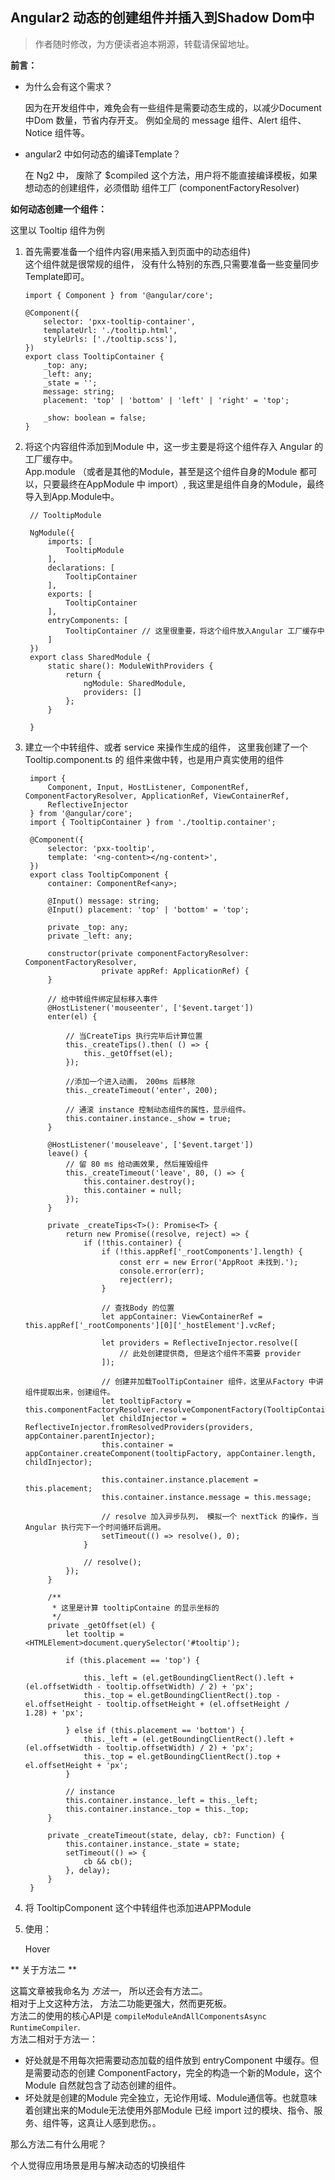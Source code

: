 Angular2 动态的创建组件并插入到Shadow Dom中
--

> 作者随时修改，为方便读者追本朔源，转载请保留地址。


**前言：**

- 为什么会有这个需求？

	因为在开发组件中，难免会有一些组件是需要动态生成的，以减少Document中Dom 数量，节省内存开支。
	例如全局的 message 组件、Alert 组件、Notice 组件等。
	
- angular2 中如何动态的编译Template？

	在 Ng2 中， 废除了 $compiled 这个方法，用户将不能直接编译模板，如果想动态的创建组件，必须借助	组件工厂 (componentFactoryResolver)
	
	
**如何动态创建一个组件：**

这里以 Tooltip 组件为例

1. 首先需要准备一个组件内容(用来插入到页面中的动态组件)  
	这个组件就是很常规的组件， 没有什么特别的东西,只需要准备一些变量同步Template即可。
	
	```
	import { Component } from '@angular/core';

	@Component({
    	selector: 'pxx-tooltip-container',
	    templateUrl: './tooltip.html',
    	styleUrls: ['./tooltip.scss'],
	})
	export class TooltipContainer {
	    _top: any;
    	_left: any;
	    _state = '';
    	message: string;
	    placement: 'top' | 'bottom' | 'left' | 'right' = 'top';

    	_show: boolean = false;
	}
	```

2. 将这个内容组件添加到Module 中，这一步主要是将这个组件存入 Angular 的工厂缓存中。  
	App.module （或者是其他的Module，甚至是这个组件自身的Module 都可以，只要最终在AppModule 	中 import）, 我这里是组件自身的Module，最终导入到App.Module中。  
	
		// TooltipModule
		
		NgModule({
    		imports: [
        		TooltipModule
    		],
		    declarations: [
        		TooltipContainer
			],
			exports: [
    			TooltipContainer
		    ],
		    entryComponents: [
    		    TooltipContainer // 这里很重要，将这个组件放入Angular 工厂缓存中
    		]
		})
		export class SharedModule {
		    static share(): ModuleWithProviders {
        		return {
		            ngModule: SharedModule,
        		    providers: []
				};
	    	}

		}
	
	
3. 建立一个中转组件、或者 service 来操作生成的组件， 这里我创建了一个 Tooltip.component.ts 的	组件来做中转，也是用户真实使用的组件

		import {
            Component, Input, HostListener, ComponentRef, ComponentFactoryResolver, ApplicationRef, ViewContainerRef,
            ReflectiveInjector
        } from '@angular/core';
        import { TooltipContainer } from './tooltip.container';

        @Component({
            selector: 'pxx-tooltip',
            template: '<ng-content></ng-content>',
        })
        export class TooltipComponent {
            container: ComponentRef<any>;

            @Input() message: string;
            @Input() placement: 'top' | 'bottom' = 'top';

            private _top: any;
            private _left: any;

            constructor(private componentFactoryResolver: ComponentFactoryResolver,
                        private appRef: ApplicationRef) {
            }

			// 给中转组件绑定鼠标移入事件
            @HostListener('mouseenter', ['$event.target'])
            enter(el) {
            
            	// 当CreateTips 执行完毕后计算位置
                this._createTips().then( () => {
                    this._getOffset(el);
                });
                
                //添加一个进入动画， 200ms 后移除
                this._createTimeout('enter', 200);
                
                // 通滚 instance 控制动态组件的属性，显示组件。
                this.container.instance._show = true;
            }

            @HostListener('mouseleave', ['$event.target'])
            leave() {
                // 留 80 ms 给动画效果, 然后摧毁组件
                this._createTimeout('leave', 80, () => {
                    this.container.destroy();
                    this.container = null;
                });
            }

            private _createTips<T>(): Promise<T> {
                return new Promise((resolve, reject) => {
                    if (!this.container) {
                        if (!this.appRef['_rootComponents'].length) {
                            const err = new Error('AppRoot 未找到.');
                            console.error(err);
                            reject(err);
                        }

                        // 查找Body 的位置
                        let appContainer: ViewContainerRef = this.appRef['_rootComponents'][0]['_hostElement'].vcRef;

                        let providers = ReflectiveInjector.resolve([
                            // 此处创建提供商, 但是这个组件不需要 provider
                        ]);

                        // 创建并加载ToolTipContainer 组件，这里从Factory 中讲组件提取出来，创建组件。
                        let tooltipFactory = this.componentFactoryResolver.resolveComponentFactory(TooltipContainer);
                        let childInjector = ReflectiveInjector.fromResolvedProviders(providers, appContainer.parentInjector);
                        this.container = appContainer.createComponent(tooltipFactory, appContainer.length, childInjector);

                        this.container.instance.placement = this.placement;
                        this.container.instance.message = this.message;

                        // resolve 加入异步队列， 模拟一个 nextTick 的操作，当Angular 执行完下一个时间循环后调用。
                        setTimeout(() => resolve(), 0);
                    }

                    // resolve();
                });
            }

			/**
			 * 这里是计算 tooltipContaine 的显示坐标的
			 */
            private _getOffset(el) {
                let tooltip = <HTMLElement>document.querySelector('#tooltip');

                if (this.placement == 'top') {

                    this._left = (el.getBoundingClientRect().left + (el.offsetWidth - tooltip.offsetWidth) / 2) + 'px';
                    this._top = el.getBoundingClientRect().top - el.offsetHeight - tooltip.offsetHeight + (el.offsetHeight / 						1.28) + 'px';

                } else if (this.placement == 'bottom') {
                    this._left = (el.getBoundingClientRect().left + (el.offsetWidth - tooltip.offsetWidth) / 2) + 'px';
                    this._top = el.getBoundingClientRect().top + el.offsetHeight + 'px';
                }

                // instance
                this.container.instance._left = this._left;
                this.container.instance._top = this._top;
            }

            private _createTimeout(state, delay, cb?: Function) {
                this.container.instance._state = state;
                setTimeout(() => {
                    cb && cb();
                }, delay);
            }
        }

4. 将 TooltipComponent 这个中转组件也添加进APPModule
5. 使用：

	<pxx-tooltip message="这是一个优雅的提示">Hover </pxx-tooltip>


	
** 关于方法二 **

这篇文章被我命名为 *方法一*， 所以还会有方法二。  
相对于上文这种方法， 方法二功能更强大，然而更死板。  
方法二的使用的核心API是 `compileModuleAndAllComponentsAsync` `RuntimeCompiler`.  
方法二相对于方法一：

- 好处就是不用每次把需要动态加载的组件放到 entryComponent 中缓存。但是需要动态的创建 ComponentFactory，完全的构造一个新的Module，这个Module 自然就包含了动态创建的组件。
- 坏处就是创建的Module 完全独立，无论作用域、Module通信等。也就意味着创建出来的Module无法使用外部Module 已经 import 过的模块、指令、服务、组件等，这真让人感到悲伤。。

那么方法二有什么用呢？ 

个人觉得应用场景是用与解决动态的切换组件